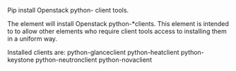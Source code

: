 Pip install Openstack python- client tools.

The element will install Openstack python-*clients.
This element is intended to to allow other elements who require client tools
access to installing them in a uniform way.

Installed clients are:
    python-glanceclient
    python-heatclient
    python-keystone
    python-neutronclient
    python-novaclient
